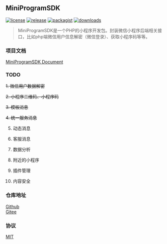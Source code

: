 ## MiniProgramSDK

[![license](https://img.shields.io/github/license/hillpy/MiniProgramSDK.svg)](https://github.com/hillpy/MiniProgramSDK/blob/master/LICENSE)
[![release](https://img.shields.io/github/release/hillpy/MiniProgramSDK.svg)](https://img.shields.io/github/release/hillpy/MiniProgramSDK.svg)
[![packagist](https://img.shields.io/packagist/v/hillpy/mini-program-sdk.svg)](https://packagist.org/packages/hillpy/mini-program-sdk)
[![downloads](https://img.shields.io/packagist/dt/hillpy/mini-program-sdk.svg)](https://img.shields.io/packagist/dt/hillpy/mini-program-sdk.svg)

> MiniProgramSDK是一个PHP的小程序开发包。封装微信小程序后端相关接口，比如php端微信用户信息解密（微信登录）、获取小程序码等等。 

### 项目文档

[MiniProgramSDK Document](https://hillpy.github.io/MiniProgramSDK/v2/)

### TODO

~~1. 微信用户数据解密~~

~~2. 小程序二维码、小程序码~~

~~3. 模板消息~~

~~4. 统一服务消息~~

5. 动态消息

6. 客服消息

7. 数据分析

8. 附近的小程序

9. 插件管理

10. 内容安全

### 仓库地址

[Github](https://github.com/hillpy/MiniProgramSDK "MiniProgramSDK")<br>
[Gitee](https://gitee.com/hillpy/MiniProgramSDK "MiniProgramSDK")<br>

### 协议

[MIT](https://github.com/hillpy/MiniProgramSDK/blob/master/LICENSE "MIT")<br>
